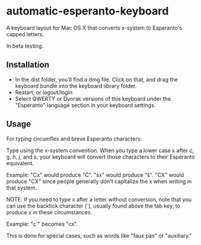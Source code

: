 # automatic-esperanto-keyboard
A keyboard layout for Mac OS X that converts x-system to Esperanto's capped letters. 

In beta testing.

## Installation

* In the dist folder, you'll find a dmg file. Click on that, and drag the keyboard bundle into the keyboard library folder.
* Restart, or logout/login
* Select QWERTY or Dvorak versions of this keyboard under the "Esperanto" language section in your keyboard settings.

## Usage

For typing circumflex and breve Esperanto characters:

Type using the x-system convention. When you type a lower case x after c, g, h, j, and s, your keyboard will convert those characters to their Esperanto equivalent.

Example: "Cx" would produce "Ĉ". "sx" would produce "ŝ". "CX" would produce "CX" since people generally don't capitalize the x when writing in that system.

NOTE: If you need to type x after a letter without conversion, note that you can use the backtick character (`), usually found above the tab key, to produce x in these circumstances.

Example: "c`" becomes "cx". 

This is done for special cases, such as words like "faux pas" or "auxiliary."
